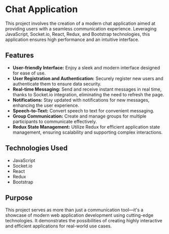 # Chat Application

This project involves the creation of a modern chat application aimed at providing users with a seamless communication experience. Leveraging JavaScript, Socket.io, React, Redux, and Bootstrap technologies, this application ensures high performance and an intuitive interface.

## Features

- **User-friendly Interface:** Enjoy a sleek and modern interface designed for ease of use.
- **User Registration and Authentication:** Securely register new users and authenticate them to ensure data security.
- **Real-time Messaging:** Send and receive instant messages in real time, thanks to Socket.io integration, eliminating the need to refresh the page.
- **Notifications:** Stay updated with notifications for new messages, enhancing the user experience.
- **Speech-to-Text:** Convert speech to text for convenient messaging.
- **Group Communication:** Create and manage groups for multiple participants to communicate effectively.
- **Redux State Management:** Utilize Redux for efficient application state management, ensuring scalability and supporting complex interactions.

## Technologies Used

- JavaScript
- Socket.io
- React
- Redux
- Bootstrap

## Purpose

This project serves as more than just a communication tool—it's a showcase of modern web application development using cutting-edge technologies. It demonstrates the possibilities of creating highly interactive and efficient applications for real-world use cases. 

